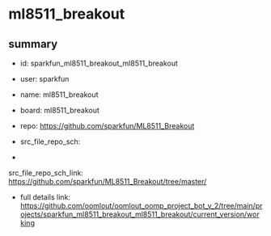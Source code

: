 # ml8511_breakout
 
## summary 
* id: sparkfun_ml8511_breakout_ml8511_breakout
* user: sparkfun
* name: ml8511_breakout
* board: ml8511_breakout
* repo: https://github.com/sparkfun/ML8511_Breakout



* src_file_repo_sch: 
*
 src_file_repo_sch_link: https://github.com/sparkfun/ML8511_Breakout/tree/master/
* full details link: https://github.com/oomlout/oomlout_oomp_project_bot_v_2/tree/main/projects/sparkfun_ml8511_breakout_ml8511_breakout/current_version/working  






